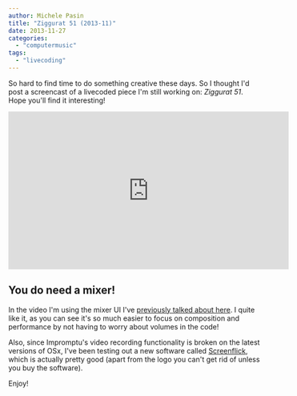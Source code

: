 ```yaml
---
author: Michele Pasin
title: "Ziggurat 51 (2013-11)"
date: 2013-11-27
categories: 
  - "computermusic"
tags: 
  - "livecoding"
---
```


So hard to find time to do something creative these days. So I thought I'd post a screencast of a livecoded piece I'm still working on: _Ziggurat 51_. Hope you'll find it interesting!

<iframe width="560" height="315" src="https://www.youtube.com/embed/o4VCJ6VaaGk?autoplay=1&amp;start=340" title="YouTube video player" frameborder="0" allow="accelerometer; autoplay; clipboard-write; encrypted-media; gyroscope; picture-in-picture" allowfullscreen></iframe>

## You do need a mixer!

In the video I'm using the mixer UI I've [previously talked about here](/archive/2013/2013-09-15-building-a-master-volumes-ui-in-impromptu/). I quite like it, as you can see it's so much easier to focus on composition and performance by not having to worry about volumes in the code!

Also, since Impromptu's video recording functionality is broken on the latest versions of OSx, I've been testing out a new software called [Screenflick](http://www.araelium.com/screenflick), which is actually pretty good (apart from the logo you can't get rid of unless you buy the software).

Enjoy!

